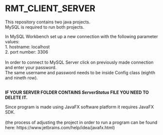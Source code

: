 # RMT_CLIENT_SERVER
This repository contains two java projects.<br />
MySQL is required to run both projects.<br />

<Setting up Server project>
In MySQL Workbench set up a new connection with the following parameter values:<br />  
1. hostname: localhost <br />
2. port number: 3306 <br />  
<br />
In order to connect to MySQL Server click on previously made connection and enter your password.<br /> 
The same username and password needs to be inside Config class (eighth and nineth row).<br /><br />
  
**IF YOUR SERVER FOLDER CONTAINS *ServerStatus* FILE YOU NEED TO DELETE IT.**
  
<Setting up Client project>
Since program is made using JavaFX software platform it requires JavaFX SDK.<br /><br />
(the process of adjusting the project in order to run a program can be found here: https://www.jetbrains.com/help/idea/javafx.html)

